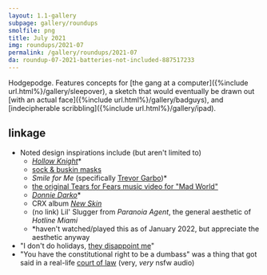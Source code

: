 ```yaml
---
layout: 1.1-gallery
subpage: gallery/roundups
smolfile: png
title: July 2021
img: roundups/2021-07
permalink: /gallery/roundups/2021-07
da: roundup-07-2021-batteries-not-included-887517233
---
```

Hodgepodge. Features concepts for [the gang at a computer]({%include url.html%}/gallery/sleepover), a sketch that would eventually be drawn out [with an actual face]({%include url.html%}/gallery/badguys), and [indecipherable scribbling]({%include url.html%}/gallery/ipad).

## linkage
- Noted design inspirations include (but aren't limited to)
	- <a href="https://www.hollowknight.com/" target="_blank"><i>Hollow Knight</i></a>\*
	- <a href="https://en.wikipedia.org/wiki/Sock_and_buskin" target="_blank">sock & buskin masks</a>
	- <i>Smile for Me</i> (specifically <a href="https://smile-for-me.fandom.com/wiki/Trevor_Garbo" target="_blank">Trevor Garbo</a>)\*
	- <a href="https://www.youtube.com/watch?v=u1ZvPSpLxCg" target="_blank">the original Tears for Fears music video for "Mad World"</a>
	- <a href="https://en.wikipedia.org/wiki/Donnie_Darko#/media/File:Donnie_Darko_poster.jpg" target="_blank"><i>Donnie Darko</i></a>\*
	- CRX album <a href="https://en.wikipedia.org/wiki/New_Skin_(CRX_album)#/media/File:New_Skin_(CRX_debut_album)_cover.jpg" target="_blank"><i>New Skin</i></a>
	- (no link) Lil' Slugger from <i>Paranoia Agent</i>, the general aesthetic of <i>Hotline Miami</i>
	- \*haven't watched/played this as of January 2022, but appreciate the aesthetic anyway
- "I don't do holidays, <a href="https://www.youtube.com/watch?v=7T1OHha9agg" target="_blank">they disappoint me</a>"
- "You have the constitutional right to be a dumbass" was a thing that got said in a real-life <a href="https://www.youtube.com/watch?v=7vN_PEmeKb0" target="_blank">court of law</a> (very, *very* nsfw audio)